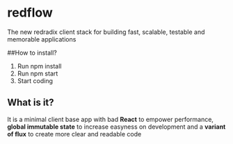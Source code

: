 # redflow
The new redradix client stack for building fast, scalable, testable and memorable applications

##How to install?
1. Run npm install
2. Run npm start
3. Start coding

## What is it?
It is a minimal client base app with bad **React** to empower performance, **global immutable state** to increase easyness on development and a 
**variant of flux** to create more clear and readable code
